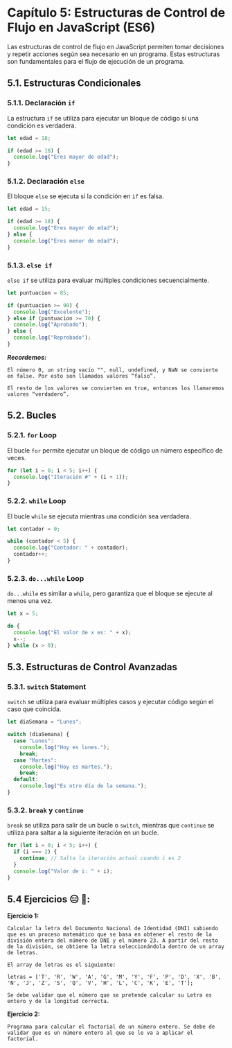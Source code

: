 # Capítulo 5: Estructuras de Control de Flujo en JavaScript (ES6)

Las estructuras de control de flujo en JavaScript permiten tomar decisiones y repetir acciones según sea necesario en un programa. Estas estructuras son fundamentales para el flujo de ejecución de un programa.

## 5.1. Estructuras Condicionales

### 5.1.1. Declaración `if`

La estructura `if` se utiliza para ejecutar un bloque de código si una condición es verdadera.

```javascript
let edad = 18;

if (edad >= 18) {
  console.log("Eres mayor de edad");
}
```

### 5.1.2. Declaración `else`

El bloque `else` se ejecuta si la condición en `if` es falsa.

```javascript
let edad = 15;

if (edad >= 18) {
  console.log("Eres mayor de edad");
} else {
  console.log("Eres menor de edad");
}
```

### 5.1.3. `else if`

`else if` se utiliza para evaluar múltiples condiciones secuencialmente.

```javascript
let puntuacion = 85;

if (puntuacion >= 90) {
  console.log("Excelente");
} else if (puntuacion >= 70) {
  console.log("Aprobado");
} else {
  console.log("Reprobado");
}
```

_**Recordemos:​**_

`El número 0, un string vacío "", null, undefined, y NaN se convierte en false. Por esto son llamados valores “falso”.​`

`El resto de los valores se convierten en true, entonces los llamaremos valores “verdadero”.`

## 5.2. Bucles

### 5.2.1. `for` Loop

El bucle `for` permite ejecutar un bloque de código un número específico de veces.

```javascript
for (let i = 0; i < 5; i++) {
  console.log("Iteración #" + (i + 1));
}
```

### 5.2.2. `while` Loop

El bucle `while` se ejecuta mientras una condición sea verdadera.

```javascript
let contador = 0;

while (contador < 5) {
  console.log("Contador: " + contador);
  contador++;
}
```

### 5.2.3. `do...while` Loop

`do...while` es similar a `while`, pero garantiza que el bloque se ejecute al menos una vez.

```javascript
let x = 5;

do {
  console.log("El valor de x es: " + x);
  x--;
} while (x > 0);
```

## 5.3. Estructuras de Control Avanzadas

### 5.3.1. `switch` Statement

`switch` se utiliza para evaluar múltiples casos y ejecutar código según el caso que coincida.

```javascript
let diaSemana = "Lunes";

switch (diaSemana) {
  case "Lunes":
    console.log("Hoy es lunes.");
    break;
  case "Martes":
    console.log("Hoy es martes.");
    break;
  default:
    console.log("Es otro día de la semana.");
}
```

### 5.3.2. `break` y `continue`

`break` se utiliza para salir de un bucle o `switch`, mientras que `continue` se utiliza para saltar a la siguiente iteración en un bucle.

```javascript
for (let i = 0; i < 5; i++) {
  if (i === 2) {
    continue; // Salta la iteración actual cuando i es 2
  }
  console.log("Valor de i: " + i);
}
```

## 5.4 Ejercicios 😑 📖:

**Ejercicio 1:**

```
Calcular la letra del Documento Nacional de Identidad (DNI) sabiendo que es un proceso matemático que se basa en obtener el resto de la división entera del número de DNI y el número 23. A partir del resto de la división, se obtiene la letra seleccionándola dentro de un array de letras.

El array de letras es el siguiente:

letras = ['T', 'R', 'W', 'A', 'G', 'M', 'Y', 'F', 'P', 'D', 'X', 'B', 'N', 'J', 'Z', 'S', 'Q', 'V', 'H', 'L', 'C', 'K', 'E', 'T'];

Se debe validar que el número que se pretende calcular su Letra es entero y de la longitud correcta.
```

**Ejercicio 2:**

```
Programa para calcular el factorial de un número entero. Se debe de validar que es un número entero al que se le va a aplicar el factorial.

```
